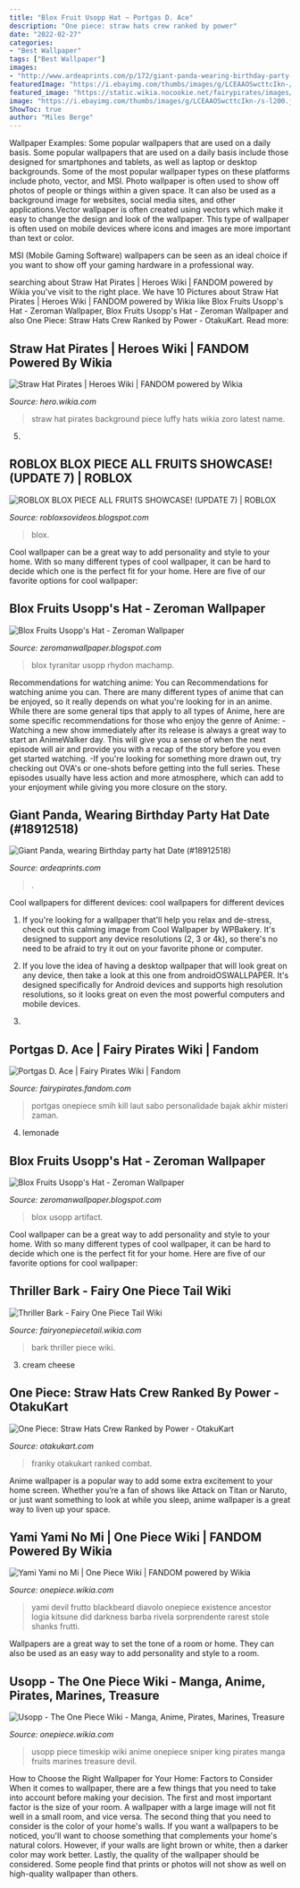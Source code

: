 ```yaml
---
title: "Blox Fruit Usopp Hat ~ Portgas D. Ace"
description: "One piece: straw hats crew ranked by power"
date: "2022-02-27"
categories:
- "Best Wallpaper"
tags: ["Best Wallpaper"]
images:
- "http://www.ardeaprints.com/p/172/giant-panda-wearing-birthday-party-hat-18912518.jpg"
featuredImage: "https://i.ebayimg.com/thumbs/images/g/LCEAAOSwcttcIkn-/s-l200.jpg"
featured_image: "https://static.wikia.nocookie.net/fairypirates/images/a/a8/Portgas_D._Ace.png/revision/latest?cb=20161022124738"
image: "https://i.ebayimg.com/thumbs/images/g/LCEAAOSwcttcIkn-/s-l200.jpg"
ShowToc: true
author: "Miles Berge"
---
```



Wallpaper Examples: Some popular wallpapers that are used on a daily basis.
Some popular wallpapers that are used on a daily basis include those designed for smartphones and tablets, as well as laptop or desktop backgrounds. Some of the most popular wallpaper types on these platforms include photo, vector, and MSI. 
Photo wallpaper is often used to show off photos of people or things within a given space. It can also be used as a background image for websites, social media sites, and other applications.Vector wallpaper is often created using vectors which make it easy to change the design and look of the wallpaper. This type of wallpaper is often used on mobile devices where icons and images are more important than text or color. 

MSI (Mobile Gaming Software) wallpapers can be seen as an ideal choice if you want to show off your gaming hardware in a professional way.

	

		
searching about Straw Hat Pirates | Heroes Wiki | FANDOM powered by Wikia you've visit to the right place. We have 10 Pictures about Straw Hat Pirates | Heroes Wiki | FANDOM powered by Wikia like Blox Fruits Usopp&#039;s Hat - Zeroman Wallpaper, Blox Fruits Usopp&#039;s Hat - Zeroman Wallpaper and also One Piece: Straw Hats Crew Ranked by Power - OtakuKart. Read more:
		
    
## Straw Hat Pirates | Heroes Wiki | FANDOM Powered By Wikia

<img loading=lazy src="https://vignette.wikia.nocookie.net/p__/images/3/30/381772_1.jpg/revision/latest/scale-to-width-down/300?cb=20170424034120&amp;path-prefix=protagonist" onerror="this.onerror=null;this.src='https://tse4.mm.bing.net/th?id=OIP.JOHqOEpiMR9Aob7ECetT-AAAAA&amp;pid=15.1';" alt="Straw Hat Pirates | Heroes Wiki | FANDOM powered by Wikia">

_Source: hero.wikia.com_

>straw hat pirates background piece luffy hats wikia zoro latest name. 

	

5.

    
## ROBLOX BLOX PIECE ALL FRUITS SHOWCASE! (UPDATE 7) | ROBLOX

<img loading=lazy src="https://i.ytimg.com/vi/7C0GeUR0IaM/hqdefault.jpg" onerror="this.onerror=null;this.src='https://tse1.mm.bing.net/th?id=OIP.1DGAPxylx99WpDmQTKL7PAHaFj&amp;pid=15.1';" alt="ROBLOX BLOX PIECE ALL FRUITS SHOWCASE! (UPDATE 7) | ROBLOX">

_Source: robloxsovideos.blogspot.com_

>blox. 

	

Cool wallpaper can be a great way to add personality and style to your home. With so many different types of cool wallpaper, it can be hard to decide which one is the perfect fit for your home. Here are five of our favorite options for cool wallpaper: 

    
## Blox Fruits Usopp&#039;s Hat - Zeroman Wallpaper

<img loading=lazy src="https://i.ebayimg.com/thumbs/images/g/LCEAAOSwcttcIkn-/s-l200.jpg" onerror="this.onerror=null;this.src='https://tse3.mm.bing.net/th?id=OIP.CMj7Zz4XEdXsxRey4-VHlAAAAA&amp;pid=15.1';" alt="Blox Fruits Usopp&#039;s Hat - Zeroman Wallpaper">

_Source: zeromanwallpaper.blogspot.com_

>blox tyranitar usopp rhydon machamp. 

	

Recommendations for watching anime: You can
Recommendations for watching anime you can. There are many different types of anime that can be enjoyed, so it really depends on what you're looking for in an anime. While there are some general tips that apply to all types of Anime, here are some specific recommendations for those who enjoy the genre of Anime: 
-Watching a new show immediately after its release is always a great way to start an AnimeWalker day. This will give you a sense of when the next episode will air and provide you with a recap of the story before you even get started watching. 
-If you're looking for something more drawn out, try checking out OVA's or one-shots before getting into the full series. These episodes usually have less action and more atmosphere, which can add to your enjoyment while giving you more closure on the story.

    
## Giant Panda, Wearing Birthday Party Hat Date (#18912518)

<img loading=lazy src="http://www.ardeaprints.com/p/172/giant-panda-wearing-birthday-party-hat-18912518.jpg" onerror="this.onerror=null;this.src='https://tse2.mm.bing.net/th?id=OIP.uzCvf8XOzGXpSYjWeEj7PAHaE8&amp;pid=15.1';" alt="Giant Panda, wearing Birthday party hat Date (#18912518)">

_Source: ardeaprints.com_

>. 

	

Cool wallpapers for different devices:
cool wallpapers for different devices 

1. If you're looking for a wallpaper that'll help you relax and de-stress, check out this calming image from Cool Wallpaper by WPBakery. It's designed to support any device resolutions (2, 3 or 4k), so there's no need to be afraid to try it out on your favorite phone or computer.

2. If you love the idea of having a desktop wallpaper that will look great on any device, then take a look at this one from androidOSWALLPAPER. It's designed specifically for Android devices and supports high resolution resolutions, so it looks great on even the most powerful computers and mobile devices.

3.

    
## Portgas D. Ace | Fairy Pirates Wiki | Fandom

<img loading=lazy src="https://static.wikia.nocookie.net/fairypirates/images/a/a8/Portgas_D._Ace.png/revision/latest?cb=20161022124738" onerror="this.onerror=null;this.src='https://tse2.mm.bing.net/th?id=OIP.Dr3OV-gFPRa5QTpG__S19AAAAA&amp;pid=15.1';" alt="Portgas D. Ace | Fairy Pirates Wiki | Fandom">

_Source: fairypirates.fandom.com_

>portgas onepiece smih kill laut sabo personalidade bajak akhir misteri zaman. 

	

4. lemonade 

    
## Blox Fruits Usopp&#039;s Hat - Zeroman Wallpaper

<img loading=lazy src="https://i.ytimg.com/vi/lJq4QX5OX3Q/mqdefault.jpg" onerror="this.onerror=null;this.src='https://tse4.mm.bing.net/th?id=OIP.JjeLANarCrnjKBgUdneEHAAAAA&amp;pid=15.1';" alt="Blox Fruits Usopp&#039;s Hat - Zeroman Wallpaper">

_Source: zeromanwallpaper.blogspot.com_

>blox usopp artifact. 

	

Cool wallpaper can be a great way to add personality and style to your home. With so many different types of cool wallpaper, it can be hard to decide which one is the perfect fit for your home. Here are five of our favorite options for cool wallpaper: 

    
## Thriller Bark - Fairy One Piece Tail Wiki

<img loading=lazy src="http://img4.wikia.nocookie.net/__cb20121029055728/fairyonepiecetail/images/0/01/Thriller_Bark.jpg" onerror="this.onerror=null;this.src='https://tse2.mm.bing.net/th?id=OIP.mIuARgvtfQ-a1rraSmwsrwHaGd&amp;pid=15.1';" alt="Thriller Bark - Fairy One Piece Tail Wiki">

_Source: fairyonepiecetail.wikia.com_

>bark thriller piece wiki. 

	

3. cream cheese 

    
## One Piece: Straw Hats Crew Ranked By Power - OtakuKart

<img loading=lazy src="https://otakukart.com/wp-content/uploads/2020/05/Chopper-768x592.jpg" onerror="this.onerror=null;this.src='https://tse2.mm.bing.net/th?id=OIP.oM41HLJEndgJAzNNWxk9SAHaFt&amp;pid=15.1';" alt="One Piece: Straw Hats Crew Ranked by Power - OtakuKart">

_Source: otakukart.com_

>franky otakukart ranked combat. 

	

Anime wallpaper is a popular way to add some extra excitement to your home screen. Whether you’re a fan of shows like Attack on Titan or Naruto, or just want something to look at while you sleep, anime wallpaper is a great way to liven up your space.

    
## Yami Yami No Mi | One Piece Wiki | FANDOM Powered By Wikia

<img loading=lazy src="http://vignette4.wikia.nocookie.net/onepiece/images/f/f5/Yami_Yami_no_Mi_Infobox.png/revision/latest?cb=20160123174331" onerror="this.onerror=null;this.src='https://tse2.mm.bing.net/th?id=OIP.oBMrAZZsvkflebSt1BPkzAHaFl&amp;pid=15.1';" alt="Yami Yami no Mi | One Piece Wiki | FANDOM powered by Wikia">

_Source: onepiece.wikia.com_

>yami devil frutto blackbeard diavolo onepiece existence ancestor logia kitsune did darkness barba rivela sorprendente rarest stole shanks frutti. 

	

Wallpapers are a great way to set the tone of a room or home. They can also be used as an easy way to add personality and style to a room.

    
## Usopp - The One Piece Wiki - Manga, Anime, Pirates, Marines, Treasure

<img loading=lazy src="http://img2.wikia.nocookie.net/__cb20130708033601/onepiece/images/thumb/3/35/Usopp_Anime_Post_Timeskip_Infobox.png/500px-Usopp_Anime_Post_Timeskip_Infobox.png" onerror="this.onerror=null;this.src='https://tse3.mm.bing.net/th?id=OIP.2IalPYfPgslweWlDTh2Q6gHaOP&amp;pid=15.1';" alt="Usopp - The One Piece Wiki - Manga, Anime, Pirates, Marines, Treasure">

_Source: onepiece.wikia.com_

>usopp piece timeskip wiki anime onepiece sniper king pirates manga fruits marines treasure devil. 

	

How to Choose the Right Wallpaper for Your Home: Factors to Consider
When it comes to wallpaper, there are a few things that you need to take into account before making your decision. The first and most important factor is the size of your room. A wallpaper with a large image will not fit well in a small room, and vice versa. 
The second thing that you need to consider is the color of your home's walls. If you want a wallpapers to be noticed, you'll want to choose something that complements your home's natural colors. However, if your walls are light brown or white, then a darker color may work better. 
Lastly, the quality of the wallpaper should be considered. Some people find that prints or photos will not show as well on high-quality wallpaper than others.

